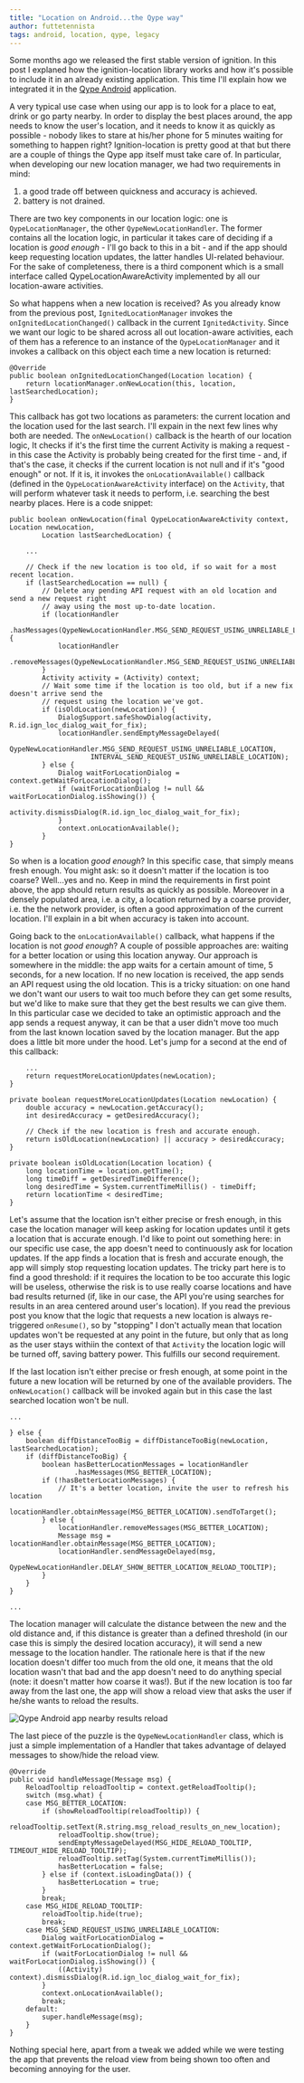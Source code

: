 ```yaml
---
title: "Location on Android...the Qype way"
author: futtetennista
tags: android, location, qype, legacy
---
```


Some months ago we released the first stable version of ignition. In this post I explaned how the ignition-location library works and how it's possible to include it in an already existing application. This time I'll explain how we integrated it in the [Qype Android](https://play.google.com/store/apps/details?id=com.qype.radar) application.
<!--more-->
A very typical use case when using our app is to look for a place to eat, drink or go party nearby. In order to display the best places around, the app needs to know the user's location, and it needs to know it as quickly as possible - nobody likes to stare at his/her phone for 5 minutes waiting for something to happen right? Ignition-location is pretty good at that but there are a couple of things the Qype app itself must take care of. In particular, when developing our new location manager, we had two requirements in mind:

1. a good trade off between quickness and accuracy is achieved.
2. battery is not drained.

There are two key components in our location logic: one is `QypeLocationManager`, the other `QypeNewLocationHandler`. The former contains all the location logic, in particular it takes care of deciding if a location is *good enough* - I'll go back to this in a bit - and if the app should keep requesting location updates, the latter handles UI-related behaviour. For the sake of completeness, there is a third component which is a small interface called QypeLocationAwareActivity implemented by all our location-aware activities.

So what happens when a new location is received? As you already know from the previous post, `IgnitedLocationManager` invokes the `onIgnitedLocationChanged()` callback in the current `IgnitedActivity`. Since we want our logic to be shared across all out location-aware activities, each of them has a reference to an instance of the `QypeLocationManager` and it invokes a callback on this object each time a new location is returned:

	@Override
	public boolean onIgnitedLocationChanged(Location location) {
	    return locationManager.onNewLocation(this, location, lastSearchedLocation);
	}

This callback has got two locations as parameters: the current location and the location used for the last search. I'll expain in the next few lines why both are needed. The `onNewLocation()` callback is the hearth of our location logic, It checks if it's the first time the current Activity is making a request - in this case the Activity is probably being created for the first time - and, if that's the case, it checks if the current location is not null and if it's "good enough" or not. If it is, it invokes the `onLocationAvailable()` callback (defined in the `QypeLocationAwareActivity` interface) on the `Activity`, that will perform whatever task it needs to perform, i.e. searching the best nearby places. Here is a code snippet:

	public boolean onNewLocation(final QypeLocationAwareActivity context, Location newLocation,
	        Location lastSearchedLocation) {

	    ...

	    // Check if the new location is too old, if so wait for a most recent location.
	    if (lastSearchedLocation == null) {
	        // Delete any pending API request with an old location and send a new request right
	        // away using the most up-to-date location.
	        if (locationHandler
	                .hasMessages(QypeNewLocationHandler.MSG_SEND_REQUEST_USING_UNRELIABLE_LOCATION)) {
	            locationHandler
	                    .removeMessages(QypeNewLocationHandler.MSG_SEND_REQUEST_USING_UNRELIABLE_LOCATION);
	        }
	        Activity activity = (Activity) context;
	        // Wait some time if the location is too old, but if a new fix doesn't arrive send the
	        // request using the location we've got.
	        if (isOldLocation(newLocation)) {
	            DialogSupport.safeShowDialog(activity, R.id.ign_loc_dialog_wait_for_fix);
	            locationHandler.sendEmptyMessageDelayed(
	                    QypeNewLocationHandler.MSG_SEND_REQUEST_USING_UNRELIABLE_LOCATION,
	                    INTERVAL_SEND_REQUEST_USING_UNRELIABLE_LOCATION);
	        } else {
	            Dialog waitForLocationDialog = context.getWaitForLocationDialog();
	            if (waitForLocationDialog != null && waitForLocationDialog.isShowing()) {
	                activity.dismissDialog(R.id.ign_loc_dialog_wait_for_fix);
	            }
	            context.onLocationAvailable();
	        }
	}

So when is a location *good enough*? In this specific case, that simply means fresh enough. You might ask: so it doesn't matter if the location is too coarse? Well...yes and no. Keep in mind the requirements in first point above, the app should return results as quickly as possible. Moreover in a densely populated area, i.e. a city, a location returned by a coarse provider, i.e. the the network provider, is often a good approximation of the current location. I'll explain in a bit when accuracy is taken into account.

Going back to the `onLocationAvailable()` callback, what happens if the location is not *good enough*? A couple of possible approaches are: waiting for a better location or using this location anyway. Our approach is somewhere in the middle: the app waits for a certain amount of time, 5 seconds, for a new location. If no new location is received, the app sends an API request using the old location. This is a tricky situation: on one hand we don't want our users to wait too much before they can get some results, but we'd like to make sure that they get the best results we can give them. In this particular case we decided to take an optimistic approach and the app sends a request anyway, it can be that a user didn't move too much from the last known location saved by the location manager. But the app does a little bit more under the hood. Let's jump for a second at the end of this callback:

	    ...
	    return requestMoreLocationUpdates(newLocation);
	}

	private boolean requestMoreLocationUpdates(Location newLocation) {
	    double accuracy = newLocation.getAccuracy();
	    int desiredAccuracy = getDesiredAccuracy();

	    // Check if the new location is fresh and accurate enough.
	    return isOldLocation(newLocation) || accuracy > desiredAccuracy;
	}

	private boolean isOldLocation(Location location) {
	    long locationTime = location.getTime();
	    long timeDiff = getDesiredTimeDifference();
	    long desiredTime = System.currentTimeMillis() - timeDiff;
	    return locationTime < desiredTime;
	}

Let's assume that the location isn't either precise or fresh enough, in this case the location manager will keep asking for location updates until it gets a location that is accurate enough. I'd like to point out something here: in our specific use case, the app doesn't need to continuously ask for location updates. If the app finds a location that is fresh and accurate enough, the app will simply stop requesting location updates. The tricky part here is to find a good threshold: if it requires the location to be too accurate this logic will be useless, otherwise the risk is to use really coarse locations and have bad results returned (if, like in our case, the API you're using searches for results in an area centered around user's location). If you read the previous post you know that the logic that requests a new location is always re-triggered `onResume()`, so by "stopping" I don't actually mean that location updates won't be requested at any point in the future, but only that as long as the user stays withiin the context of that `Activity` the location logic will be turned off, saving battery power. This fulfills our second requirement.

If the last location isn't either precise or fresh enough, at some point in the future a new location will be returned by one of the available providers. The `onNewLocation()` callback will be invoked again but in this case the last searched location won't be null.

    ...

    } else {
        boolean diffDistanceTooBig = diffDistanceTooBig(newLocation, lastSearchedLocation);
        if (diffDistanceTooBig) {
            boolean hasBetterLocationMessages = locationHandler
                    .hasMessages(MSG_BETTER_LOCATION);
            if (!hasBetterLocationMessages) {
                // It's a better location, invite the user to refresh his location
                locationHandler.obtainMessage(MSG_BETTER_LOCATION).sendToTarget();
            } else {
                locationHandler.removeMessages(MSG_BETTER_LOCATION);
                Message msg = locationHandler.obtainMessage(MSG_BETTER_LOCATION);
                locationHandler.sendMessageDelayed(msg,
                        QypeNewLocationHandler.DELAY_SHOW_BETTER_LOCATION_RELOAD_TOOLTIP);
            }
        }
    }

    ...

The location manager will calculate the distance between the new and the old distance and, if this distance is greater than a defined threshold (in our case this is simply the desired location accuracy), it will send a new message to the location handler. The rationale here is that if the new location doesn't differ too much from the old one, it means that the old location wasn't that bad and the app doesn't need to do anything special (note: it doesn't matter how coarse it was!). But if the new location is too far away from the last one, the app will show a reload view that asks the user if he/she wants to reload the results.

![Qype Android app nearby results reload](../../images/nearby_results_reload.jpg)

The last piece of the puzzle is the `QypeNewLocationHandler` class, which is just a simple implementation of a Handler that takes advantage of delayed messages to show/hide the reload view.

	@Override
	public void handleMessage(Message msg) {
	    ReloadTooltip reloadTooltip = context.getReloadTooltip();
	    switch (msg.what) {
	    case MSG_BETTER_LOCATION:
	        if (showReloadTooltip(reloadTooltip)) {
	            reloadTooltip.setText(R.string.msg_reload_results_on_new_location);
	            reloadTooltip.show(true);
	            sendEmptyMessageDelayed(MSG_HIDE_RELOAD_TOOLTIP, TIMEOUT_HIDE_RELOAD_TOOLTIP);
	            reloadTooltip.setTag(System.currentTimeMillis());
	            hasBetterLocation = false;
	        } else if (context.isLoadingData()) {
	            hasBetterLocation = true;
	        }
	        break;
	    case MSG_HIDE_RELOAD_TOOLTIP:
	        reloadTooltip.hide(true);
	        break;
	    case MSG_SEND_REQUEST_USING_UNRELIABLE_LOCATION:
	        Dialog waitForLocationDialog = context.getWaitForLocationDialog();
	        if (waitForLocationDialog != null && waitForLocationDialog.isShowing()) {
	            ((Activity) context).dismissDialog(R.id.ign_loc_dialog_wait_for_fix);
	        }
	        context.onLocationAvailable();
	        break;
	    default:
	        super.handleMessage(msg);
	    }
	}

Nothing special here, apart from a tweak we added while we were testing the app that prevents the reload view from being shown too often and becoming annoying for the user.
